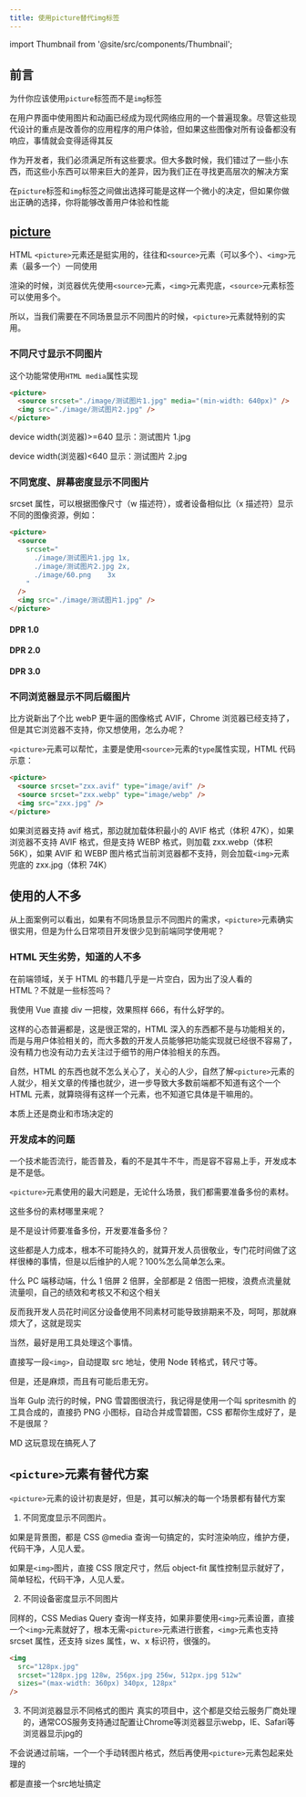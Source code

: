 ```yaml
---
title: 使用picture替代img标签
---
```


import Thumbnail from '@site/src/components/Thumbnail';

## 前言

为什你应该使用`picture`标签而不是`img`标签

在用户界面中使用图片和动画已经成为现代网络应用的一个普遍现象。尽管这些现代设计的重点是改善你的应用程序的用户体验，但如果这些图像对所有设备都没有响应，事情就会变得适得其反

作为开发者，我们必须满足所有这些要求。但大多数时候，我们错过了一些小东西，而这些小东西可以带来巨大的差异，因为我们正在寻找更高层次的解决方案

在`picture`标签和`img`标签之间做出选择可能是这样一个微小的决定，但如果你做出正确的选择，你将能够改善用户体验和性能

## [picture](https://developer.mozilla.org/zh-CN/docs/Web/HTML/Element/picture)

HTML `<picture>`元素还是挺实用的，往往和`<source>`元素（可以多个）、`<img>`元素（最多一个）一同使用

渲染的时候，浏览器优先使用`<source>`元素，`<img>`元素兜底，`<source>`元素标签可以使用多个。

所以，当我们需要在不同场景显示不同图片的时候，`<picture>`元素就特别的实用。

### 不同尺寸显示不同图片

这个功能常使用`HTML media`属性实现

```html
<picture>
  <source srcset="./image/测试图片1.jpg" media="(min-width: 640px)" />
  <img src="./image/测试图片2.jpg" />
</picture>
```

device width(浏览器)>=640 显示：测试图片 1.jpg

device width(浏览器)<640 显示：测试图片 2.jpg

### 不同宽度、屏幕密度显示不同图片

srcset 属性，可以根据图像尺寸（w 描述符），或者设备相似比（x 描述符）显示不同的图像资源，例如：

```html
<picture>
  <source
    srcset="
      ./image/测试图片1.jpg 1x,
      ./image/测试图片2.jpg 2x,
      ./image/60.png    3x
    "
  />
  <img src="./image/测试图片1.jpg" />
</picture>
```

#### DPR 1.0

<Thumbnail
  src='/myimage/picture1.png'
  alt='Choose either AWS or GCP'
  width='556px'
/>

#### DPR 2.0

<Thumbnail
  src='/myimage/picture2.png'
  alt='Choose either AWS or GCP'
  width='556px'
/>

#### DPR 3.0

<Thumbnail
  src='/myimage/picture3.png'
  alt='Choose either AWS or GCP'
  width='556px'
/>

### 不同浏览器显示不同后缀图片

比方说新出了个比 webP 更牛逼的图像格式 AVIF，Chrome 浏览器已经支持了，但是其它浏览器不支持，你又想使用，怎么办呢？

`<picture>`元素可以帮忙，主要是使用`<source>`元素的`type`属性实现，HTML 代码示意：

```html
<picture>
  <source srcset="zxx.avif" type="image/avif" />
  <source srcset="zxx.webp" type="image/webp" />
  <img src="zxx.jpg" />
</picture>
```

如果浏览器支持 avif 格式，那边就加载体积最小的 AVIF 格式（体积 47K），如果浏览器不支持 AVIF 格式，但是支持 WEBP 格式，则加载 zxx.webp（体积 56K），如果 AVIF 和 WEBP 图片格式当前浏览器都不支持，则会加载`<img>`元素兜底的 zxx.jpg（体积 74K）

## 使用的人不多

从上面案例可以看出，如果有不同场景显示不同图片的需求，`<picture>`元素确实很实用，但是为什么日常项目开发很少见到前端同学使用呢？

### HTML 天生劣势，知道的人不多

在前端领域，关于 HTML 的书籍几乎是一片空白，因为出了没人看的  
HTML？不就是一些标签吗？

我使用 Vue 直接 div 一把梭，效果照样 666，有什么好学的。

这样的心态普遍都是，这是很正常的，HTML 深入的东西都不是与功能相关的，而是与用户体验相关的，而大多数的开发人员能够把功能实现就已经很不容易了，没有精力也没有动力去关注过于细节的用户体验相关的东西。

自然，HTML 的东西也就不怎么关心了，关心的人少，自然了解`<picture>`元素的人就少，相关文章的传播也就少，进一步导致大多数前端都不知道有这个一个 HTML 元素，就算晓得有这样一个元素，也不知道它具体是干嘛用的。

本质上还是商业和市场决定的

### 开发成本的问题

一个技术能否流行，能否普及，看的不是其牛不牛，而是容不容易上手，开发成本是不是低。

`<picture>`元素使用的最大问题是，无论什么场景，我们都需要准备多份的素材。

这些多份的素材哪里来呢？

是不是设计师要准备多份，开发要准备多份？

这些都是人力成本，根本不可能持久的，就算开发人员很敬业，专门花时间做了这样很棒的事情，但是以后维护的人呢？100%怎么简单怎么来。

什么 PC 端移动端，什么 1 倍屏 2 倍屏，全部都是 2 倍图一把梭，浪费点流量就流量呗，自己的绩效和考核又不和这个相关

反而我开发人员花时间区分设备使用不同素材可能导致排期来不及，呵呵，那就麻烦大了，这就是现实

当然，最好是用工具处理这个事情。

直接写一段`<img>`，自动提取 src 地址，使用 Node 转格式，转尺寸等。

但是，还是麻烦，而且有可能后患无穷。

当年 Gulp 流行的时候，PNG 雪碧图很流行，我记得是使用一个叫 spritesmith 的工具合成的，直接扔 PNG 小图标，自动合并成雪碧图，CSS 都帮你生成好了，是不是很屌？

MD 这玩意现在搞死人了

## `<picture>`元素有替代方案

`<picture>`元素的设计初衷是好，但是，其可以解决的每一个场景都有替代方案

1. 不同宽度显示不同图片。

如果是背景图，都是 CSS @media 查询一句搞定的，实时渲染响应，维护方便，代码干净，人见人爱。

如果是`<img>`图片，直接 CSS 限定尺寸，然后 object-fit 属性控制显示就好了，简单轻松，代码干净，人见人爱。

2. 不同设备密度显示不同图片

同样的，CSS Medias Query 查询一样支持，如果非要使用`<img>`元素设置，直接一个`<img>`元素就好了，根本无需`<picture>`元素进行嵌套，`<img>`元素也支持 srcset 属性，还支持 sizes 属性，w、x 标识符，很强的。

```html
<img
  src="128px.jpg"
  srcset="128px.jpg 128w, 256px.jpg 256w, 512px.jpg 512w"
  sizes="(max-width: 360px) 340px, 128px"
/>
```

3. 不同浏览器显示不同格式的图片
真实的项目中，这个都是交给云服务厂商处理的，通常COS服务支持通过配置让Chrome等浏览器显示webp，IE、Safari等浏览器显示jpg的

不会说通过前端，一个一个手动转图片格式，然后再使用`<picture>`元素包起来处理的

都是直接一个src地址搞定

